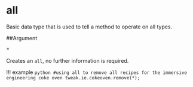 # all

Basic data type that is used to tell a method to operate on all types.

##Argument
<pre>*</pre>

Creates an `all`, no further information is required.

!!! example
	```python
	#using all to remove all recipes for the immersive engineering coke oven
	tweak.ie.cokeoven.remove(*);
	```